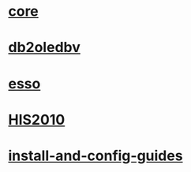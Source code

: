 # [core](core\TOC.md)
# [db2oledbv](db2oledbv\TOC.md)
# [esso](esso\TOC.md)
# [HIS2010](HIS2010\TOC.md)
# [install-and-config-guides](install-and-config-guides\TOC.md)
